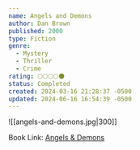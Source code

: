 ```yaml
---
name: Angels and Demons
author: Dan Brown
published: 2000
type: Fiction
genre:
  - Mystery
  - Thriller
  - Crime
rating: 🌕🌕🌕🌕🌑
status: Completed
created: 2024-03-16 21:28:37 -0500
updated: 2024-06-16 16:54:39 -0500
---
```


![[angels-and-demons.jpg|300]]

Book Link: [Angels & Demons](https://www.goodreads.com/book/show/960.Angels_Demons)
